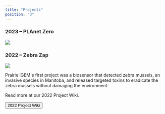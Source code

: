 ```yaml
---
title: "Projects"
position: "3"
---
```


### 2023 – PLAnet Zero

<img src="/assets/iGEM2023_PLANetZero_Logo.png" class="img-fluid"/>

### 2022 – Zebra Zap

<img src="/assets/2022-team-photo.jpg" class="img-fluid"/>

Prairie iGEM's first project was a biosensor that detected zebra mussels, an invasive species in Manitoba, and released targeted toxins to eradicate the zebra mussels without damaging the environment.

Read more at our 2022 Project Wiki.

<button class="btn btn-primary btn-lg" href="https://2022.igem.wiki/umanitoba/">
  2022 Project Wiki
</button>
